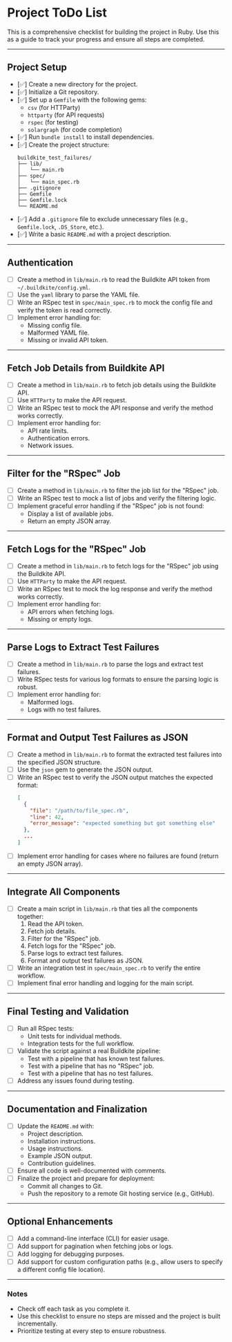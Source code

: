# Project ToDo List

This is a comprehensive checklist for building the project in Ruby. Use this as a guide to track your progress and ensure all steps are completed.

---

## **Project Setup**
- [✅] Create a new directory for the project.
- [✅] Initialize a Git repository.
- [✅] Set up a `Gemfile` with the following gems:
  - `csv` (for HTTParty)
  - `httparty` (for API requests)
  - `rspec` (for testing)
  - `solargraph` (for code completion)
- [✅] Run `bundle install` to install dependencies.
- [✅] Create the project structure:
  ```
  buildkite_test_failures/
  ├── lib/
  │   └── main.rb
  ├── spec/
  │   └── main_spec.rb
  ├── .gitignore
  ├── Gemfile
  ├── Gemfile.lock
  └── README.md
  ```
- [✅] Add a `.gitignore` file to exclude unnecessary files (e.g., `Gemfile.lock`, `.DS_Store`, etc.).
- [✅] Write a basic `README.md` with a project description.

---

## **Authentication**
- [ ] Create a method in `lib/main.rb` to read the Buildkite API token from `~/.buildkite/config.yml`.
- [ ] Use the `yaml` library to parse the YAML file.
- [ ] Write an RSpec test in `spec/main_spec.rb` to mock the config file and verify the token is read correctly.
- [ ] Implement error handling for:
  - Missing config file.
  - Malformed YAML file.
  - Missing or invalid API token.

---

## **Fetch Job Details from Buildkite API**
- [ ] Create a method in `lib/main.rb` to fetch job details using the Buildkite API.
- [ ] Use `HTTParty` to make the API request.
- [ ] Write an RSpec test to mock the API response and verify the method works correctly.
- [ ] Implement error handling for:
  - API rate limits.
  - Authentication errors.
  - Network issues.

---

## **Filter for the "RSpec" Job**
- [ ] Create a method in `lib/main.rb` to filter the job list for the "RSpec" job.
- [ ] Write an RSpec test to mock a list of jobs and verify the filtering logic.
- [ ] Implement graceful error handling if the "RSpec" job is not found:
  - Display a list of available jobs.
  - Return an empty JSON array.

---

## **Fetch Logs for the "RSpec" Job**
- [ ] Create a method in `lib/main.rb` to fetch logs for the "RSpec" job using the Buildkite API.
- [ ] Use `HTTParty` to make the API request.
- [ ] Write an RSpec test to mock the log response and verify the method works correctly.
- [ ] Implement error handling for:
  - API errors when fetching logs.
  - Missing or empty logs.

---

## **Parse Logs to Extract Test Failures**
- [ ] Create a method in `lib/main.rb` to parse the logs and extract test failures.
- [ ] Write RSpec tests for various log formats to ensure the parsing logic is robust.
- [ ] Implement error handling for:
  - Malformed logs.
  - Logs with no test failures.

---

## **Format and Output Test Failures as JSON**
- [ ] Create a method in `lib/main.rb` to format the extracted test failures into the specified JSON structure.
- [ ] Use the `json` gem to generate the JSON output.
- [ ] Write an RSpec test to verify the JSON output matches the expected format:
  ```json
  [
    {
      "file": "/path/to/file_spec.rb",
      "line": 42,
      "error_message": "expected something but got something else"
    },
    ...
  ]
  ```
- [ ] Implement error handling for cases where no failures are found (return an empty JSON array).

---

## **Integrate All Components**
- [ ] Create a main script in `lib/main.rb` that ties all the components together:
  1. Read the API token.
  2. Fetch job details.
  3. Filter for the "RSpec" job.
  4. Fetch logs for the "RSpec" job.
  5. Parse logs to extract test failures.
  6. Format and output test failures as JSON.
- [ ] Write an integration test in `spec/main_spec.rb` to verify the entire workflow.
- [ ] Implement final error handling and logging for the main script.

---

## **Final Testing and Validation**
- [ ] Run all RSpec tests:
  - Unit tests for individual methods.
  - Integration tests for the full workflow.
- [ ] Validate the script against a real Buildkite pipeline:
  - Test with a pipeline that has known test failures.
  - Test with a pipeline that has no "RSpec" job.
  - Test with a pipeline that has no test failures.
- [ ] Address any issues found during testing.

---

## **Documentation and Finalization**
- [ ] Update the `README.md` with:
  - Project description.
  - Installation instructions.
  - Usage instructions.
  - Example JSON output.
  - Contribution guidelines.
- [ ] Ensure all code is well-documented with comments.
- [ ] Finalize the project and prepare for deployment:
  - Commit all changes to Git.
  - Push the repository to a remote Git hosting service (e.g., GitHub).

---

## **Optional Enhancements**
- [ ] Add a command-line interface (CLI) for easier usage.
- [ ] Add support for pagination when fetching jobs or logs.
- [ ] Add logging for debugging purposes.
- [ ] Add support for custom configuration paths (e.g., allow users to specify a different config file location).

---

### Notes
- Check off each task as you complete it.
- Use this checklist to ensure no steps are missed and the project is built incrementally.
- Prioritize testing at every step to ensure robustness.